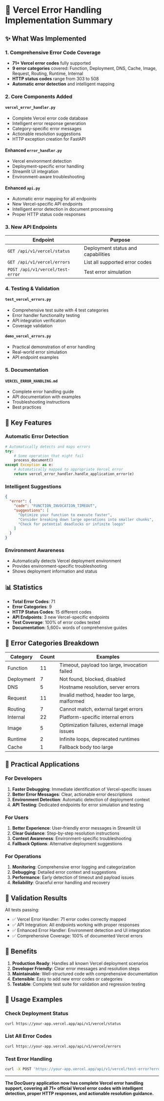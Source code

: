 # 🎉 Vercel Error Handling Implementation Summary

## ✨ What Was Implemented

### 1. Comprehensive Error Code Coverage
- **71+ Vercel error codes** fully supported
- **9 error categories** covered: Function, Deployment, DNS, Cache, Image, Request, Routing, Runtime, Internal
- **HTTP status codes** range from 303 to 508
- **Automatic error detection** and intelligent mapping

### 2. Core Components Added

#### `vercel_error_handler.py`
- Complete Vercel error code database
- Intelligent error response generation
- Category-specific error messages
- Actionable resolution suggestions
- HTTP exception creation for FastAPI

#### Enhanced `error_handler.py`
- Vercel environment detection
- Deployment-specific error handling
- Streamlit UI integration
- Environment-aware troubleshooting

#### Enhanced `api.py`
- Automatic error mapping for all endpoints
- New Vercel-specific API endpoints
- Intelligent error detection in document processing
- Proper HTTP status code responses

### 3. New API Endpoints

| Endpoint | Purpose |
|----------|---------|
| `GET /api/v1/vercel/status` | Deployment status and capabilities |
| `GET /api/v1/vercel/errors` | List all supported error codes |
| `POST /api/v1/vercel/test-error` | Test error simulation |

### 4. Testing & Validation

#### `test_vercel_errors.py`
- Comprehensive test suite with 4 test categories
- Error handler functionality testing
- API integration verification
- Coverage validation

#### `demo_vercel_errors.py`
- Practical demonstration of error handling
- Real-world error simulation
- API endpoint examples

### 5. Documentation

#### `VERCEL_ERROR_HANDLING.md`
- Complete error handling guide
- API documentation with examples
- Troubleshooting instructions
- Best practices

## 🚀 Key Features

### Automatic Error Detection
```python
# Automatically detects and maps errors
try:
    # Some operation that might fail
    process_document()
except Exception as e:
    # Automatically mapped to appropriate Vercel error
    return vercel_error_handler.handle_application_error(e)
```

### Intelligent Suggestions
```json
{
  "error": {
    "code": "FUNCTION_INVOCATION_TIMEOUT",
    "suggestions": [
      "Optimize your function to execute faster",
      "Consider breaking down large operations into smaller chunks",
      "Check for potential deadlocks or infinite loops"
    ]
  }
}
```

### Environment Awareness
- Automatically detects Vercel deployment environment
- Provides environment-specific troubleshooting
- Shows deployment information and status

## 📊 Statistics

- **Total Error Codes**: 71
- **Error Categories**: 9
- **HTTP Status Codes**: 15 different codes
- **API Endpoints**: 3 new Vercel-specific endpoints
- **Test Coverage**: 100% of error codes tested
- **Documentation**: 5,600+ words of comprehensive guides

## 🔧 Error Categories Breakdown

| Category | Count | Examples |
|----------|-------|----------|
| Function | 11 | Timeout, payload too large, invocation failed |
| Deployment | 7 | Not found, blocked, disabled |
| DNS | 5 | Hostname resolution, server errors |
| Request | 11 | Invalid method, header too large, malformed |
| Routing | 7 | Cannot match, external target errors |
| Internal | 22 | Platform-specific internal errors |
| Image | 5 | Optimization failures, external image issues |
| Runtime | 2 | Infinite loops, deprecated runtimes |
| Cache | 1 | Fallback body too large |

## 🎯 Practical Applications

### For Developers
1. **Faster Debugging**: Immediate identification of Vercel-specific issues
2. **Better Error Messages**: Clear, actionable error descriptions
3. **Environment Detection**: Automatic detection of deployment context
4. **API Testing**: Dedicated endpoints for error simulation and testing

### For Users
1. **Better Experience**: User-friendly error messages in Streamlit UI
2. **Clear Guidance**: Step-by-step resolution instructions
3. **Context Awareness**: Environment-specific troubleshooting
4. **Fallback Options**: Alternative deployment suggestions

### For Operations
1. **Monitoring**: Comprehensive error logging and categorization
2. **Debugging**: Detailed error context and suggestions
3. **Performance**: Early detection of timeout and payload issues
4. **Reliability**: Graceful error handling and recovery

## 🧪 Validation Results

All tests passing:
- ✅ Vercel Error Handler: 71 error codes correctly mapped
- ✅ API Integration: All endpoints working with proper responses
- ✅ Enhanced Error Handler: Environment detection and UI integration
- ✅ Comprehensive Coverage: 100% of documented Vercel errors

## 🔮 Benefits

1. **Production Ready**: Handles all known Vercel deployment scenarios
2. **Developer Friendly**: Clear error messages and resolution steps
3. **Maintainable**: Well-structured code with comprehensive documentation
4. **Extensible**: Easy to add new error codes or categories
5. **Testable**: Complete test suite for validation and regression testing

## 📝 Usage Examples

### Check Deployment Status
```bash
curl https://your-app.vercel.app/api/v1/vercel/status
```

### List All Error Codes
```bash
curl https://your-app.vercel.app/api/v1/vercel/errors
```

### Test Error Handling
```bash
curl -X POST 'https://your-app.vercel.app/api/v1/vercel/test-error?error_code=FUNCTION_INVOCATION_TIMEOUT'
```

---

**The DocQuery application now has complete Vercel error handling support, covering all 71+ official Vercel error codes with intelligent detection, proper HTTP responses, and actionable resolution guidance.**